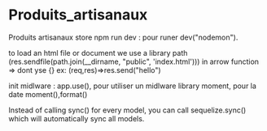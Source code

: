 # Produits_artisanaux
Produits artisanaux  store
npm run dev : pour runer dev("nodemon").

to load an html file or document we use a library path (res.sendfile(path.join(__dirname, "public", 'index.html')))
in arrow function => dont yse {} ex: (req,res)=>res.send("hello")

init midlware : app.use(), pour utiliser un midlware
library moment, pour la date moment(),format()

Instead of calling sync() for every model, you can call sequelize.sync() which will automatically sync all models.
